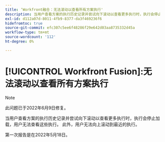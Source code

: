 ```yaml
---
title: ‘Workfront融合：无法滚动以查看所有方案执行'
description: 当用户查看方案的执行历史记录并尝试向下滚动以查看更多执行时，执行会停止加载，用户无法查看这些执行。 此外，用户无法向上滚动到最近的执行。
exl-id: d112a07d-8011-4fb9-8377-da3f469236f6
hidefromtoc: true
source-git-commit: efc307c5ee6f48286f29e642d03aa8735332d45a
workflow-type: tm+mt
source-wordcount: '112'
ht-degree: 0%

---
```


# [!UICONTROL Workfront Fusion]:无法滚动以查看所有方案执行

>[!NOTE]
>
>此问题已于2022年6月9日修复。

当用户查看方案的执行历史记录并尝试向下滚动以查看更多执行时，执行会停止加载，用户无法查看这些执行。 此外，用户无法向上滚动到最近的执行。

第一次报告是在2022年5月18日。
